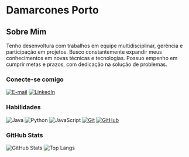 <!--## Hi there 👋
**damarcones/damarcones** is a ✨ _special_ ✨ repository because its `README.md` (this file) appears on your GitHub profile.

Here are some ideas to get you started:

- 🔭 I’m currently working on ...
- 🌱 I’m currently learning ...
- 👯 I’m looking to collaborate on ...
- 🤔 I’m looking for help with ...
- 💬 Ask me about ...
- 📫 How to reach me: ...
- 😄 Pronouns: ...
- ⚡ Fun fact: ...
-->
# Damarcones Porto

## Sobre Mim

Tenho desenvoltura com trabalhos em equipe multidisciplinar, gerência e participação em projetos. Busco constantemente expandir meus conhecimentos em novas técnicas e tecnologias. Possuo empenho em cumprir metas e prazos, com dedicação na solução de problemas.

### Conecte-se comigo

[![E-mail](https://img.shields.io/badge/-Email-000?style=for-the-badge&logo=gmail&logoColor=E94D5F)](mailto:damarcones@gmail.com)
[![LinkedIn](https://img.shields.io/badge/-LinkedIn-000?style=for-the-badge&logo=linkedin&logoColor=30A3DC)](https://www.linkedin.com/in/damarcones/)

### Habilidades

![Java](https://img.shields.io/badge/java-000?style=for-the-badge&logo=openjdk)
![Python](https://img.shields.io/badge/python-000?style=for-the-badge&logo=python&logoColor=ffdd54)
![JavaScript](https://img.shields.io/badge/JavaScript-000?style=for-the-badge&logo=javascript&logoColor=30A3DC)
[![Git](https://img.shields.io/badge/Git-000?style=for-the-badge&logo=git&logoColor=E94D5F)](https://git-scm.com/doc)
[![GitHub](https://img.shields.io/badge/GitHub-000?style=for-the-badge&logo=github&logoColor=30A3DC)](https://docs.github.com/)

### GitHub Stats

![GitHub Stats](https://github-readme-stats.vercel.app/api?username=damarcones&theme=transparent&bg_color=000&border_color=30A3DC&show_icons=true&icon_color=30A3DC&title_color=E94D5F&text_color=FFF)
![Top Langs](https://github-readme-stats-git-masterrstaa-rickstaa.vercel.app/api/top-langs/?username=damarcones&layout=compact&bg_color=000&border_color=30A3DC&title_color=E94D5F&text_color=FFF)
